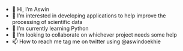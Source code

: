 - 👋 Hi, I’m Aswin
- 👀 I’m interested in developing applications to help improve the processing of scientific data
- 🌱 I’m currently learning Python
- 💞️ I’m looking to collaborate on whichever project needs some help
- 📫 How to reach me tag me on twitter using @aswindoekhie 

<!---
ADoekhie/ADoekhie is a ✨ special ✨ repository because its `README.md` (this file) appears on your GitHub profile.
You can click the Preview link to take a look at your changes.
--->
